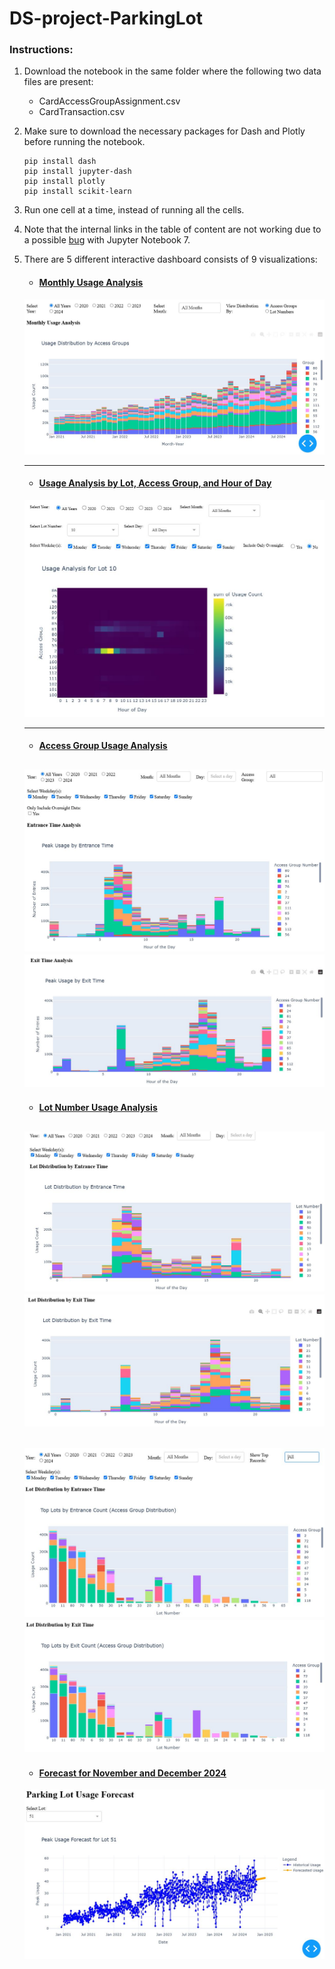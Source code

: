 # DS-project-ParkingLot
### Instructions:
1. Download the notebook in the same folder where the following two data files are present:
	- CardAccessGroupAssignment.csv
	- CardTransaction.csv
2. Make sure to download the necessary packages for Dash and Plotly before running the notebook.
	```
	pip install dash
	pip install jupyter-dash
	pip install plotly
	pip install scikit-learn
	```
3. Run one cell at a time, instead of running all the cells.
4. Note that the internal links in the table of content are not working due to a possible [bug](https://github.com/jupyter/notebook/discussions/7418#diag) with Jupyter Notebook 7.
5. There are 5 different interactive dashboard consists of 9 visualizations:
	- #### <ins>Monthly Usage Analysis</ins>
	<kbd>![Image](./images/MonthlyUsageAnalysis.JPG)</kbd>
	
	---
	- #### <ins>Usage Analysis by Lot, Access Group, and Hour of Day</ins>
	<kbd>![Image](./images/UsageAnalysis-LotAccess-Group-HourOfDay.JPG)</kbd>

	---
	- #### <ins>Access Group Usage Analysis</ins>
	<kbd>![Image](./images/Analysis-AccessGroup-HourOfDay-EntriesCount.JPG)</kbd>
	<kbd>![Image](./images/Analysis-AccessGroup-HourOfDay-ExitCount.JPG)</kbd>
	---
	
	- #### <ins>Lot Number Usage Analysis</ins>
	<kbd>![Image](./images/Analysis-Lot-HourOfDay-EntriesCount.JPG)</kbd>
	<kbd>![Image](./images/Analysis-Lot-HourOfDay-ExitCount.JPG)</kbd>
	---
	
	<kbd>![Image](./images/Analysis-Lot-Group-EntriesCount.JPG)</kbd>
	<kbd>![Image](./images/Analysis-Lot-Group-ExitCount.JPG)</kbd>
	---
	
	- #### <ins>Forecast for November and December 2024</ins></kbd>
	<kbd>![Image](./images/Forecast-Lot-NovDec2024.JPG)